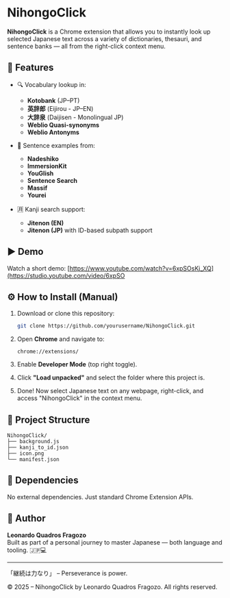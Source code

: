 # NihongoClick

**NihongoClick** is a Chrome extension that allows you to instantly look up selected Japanese text across a variety of dictionaries, thesauri, and sentence banks — all from the right-click context menu.

## 📌 Features

- 🔍 Vocabulary lookup in:
  - **Kotobank** (JP–PT)
  - **英辞郎** (Eijirou - JP–EN)
  - **大辞泉** (Daijisen - Monolingual JP)
  - **Weblio Quasi-synonyms**
  - **Weblio Antonyms**

- 💬 Sentence examples from:
  - **Nadeshiko**
  - **ImmersionKit**
  - **YouGlish**
  - **Sentence Search**
  - **Massif**
  - **Yourei**

- 🈷️ Kanji search support:
  - **Jitenon (EN)**
  - **Jitenon (JP)** with ID-based subpath support

## ▶️ Demo

Watch a short demo: [https://www.youtube.com/watch?v=6xpSOsKj_XQ](https://studio.youtube.com/video/6xpSO

## ⚙️ How to Install (Manual)

1. Download or clone this repository:
   ```bash
   git clone https://github.com/yourusername/NihongoClick.git
   ```

2. Open **Chrome** and navigate to:
   ```
   chrome://extensions/
   ```

3. Enable **Developer Mode** (top right toggle).

4. Click **"Load unpacked"** and select the folder where this project is.

5. Done! Now select Japanese text on any webpage, right-click, and access "NihongoClick" in the context menu.

## 📁 Project Structure

```
NihongoClick/
├── background.js
├── kanji_to_id.json
├── icon.png
└── manifest.json
```
## 🧩 Dependencies

No external dependencies. Just standard Chrome Extension APIs.

## 🧠 Author

**Leonardo Quadros Fragozo**  
Built as part of a personal journey to master Japanese — both language and tooling. 🇯🇵💻

---

「継続は力なり」 – Perseverance is power.

© 2025 – NihongoClick by Leonardo Quadros Fragozo. All rights reserved.
